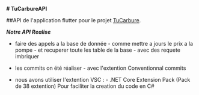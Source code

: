 **# TuCarbureAPI**

##API de l'application flutter pour le projet [TuCarbure]([https://pages.github.com/](https://github.com/BeNyEz17/TuCarbure)).

***Notre API Realise***
- faire des appels a la base de donnée
          - comme mettre a jours le prix a la pompe
          - et recuperer toute les table de la base
          - avec des requete imbriquer

- les commits on été réaliser
        - avec l'extention Conventionnal commits
- nous avons utiliser l'extention VSC :
        - .NET Core Extension Pack (Pack de 38 extention)
            Pour faciliter la creation du code en C#


